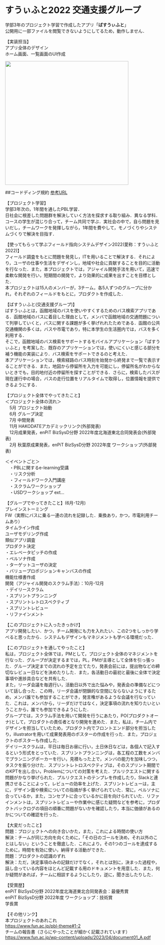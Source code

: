 # すうぃふと2022 交通支援グループ
学部3年のプロジェクト学習で作成したアプリ「**ばすうぃふと**」<br>
公開用に一部ファイルを閲覧できないようにしてるため，動作しません．<br>

【実装担当】<br>
アプリ全体のデザイン<br>
ホーム画面、一覧画面のUI作成<br>

<img src="https://s6.ezgif.com/tmp/ezgif-6d63435e505005.gif" width="400">

##コードディング規約
[参考URL](https://trinitas.tech/2021/02/03/1007/)<br>

【プロジェクト学習】<br>
学部3年次の，1年間を通したPBL学習．<br>
日社会に根差した問題群を解決していく方法を探求する取り組み．異なる学科．コースの学生が混じり合って，チーム共同で学ぶ．実社会の中で，自ら問題を見いだし，チームワークを発揮しながら，1年間を費やして，モノづくりやシステムづくりで解決を目指す．

【使ってもらって学ぶフィールド指向システムデザイン2022(愛称：すうぃふと2022)】<br>
フィールド調査をもとに問題を発見し，ITを用いることで解決する．それにより，ユーザの仕事や生活をデザインし，地域や社会に貢献することを目的に活動を行なった．また，本プロジェクトでは，アジャイル開発手法を用いて，迅速で柔軟な開発を行い，短期間の開発で，より効果的に成果を出すことを目標とした．<br>
本プロジェクトは15人のメンバーが，3チーム，各5人ずつのグループに分かれ，それぞれのフィールドをもとに，プロダクトを作成した．

【ばすうぃふと(交通支援グループ)】<br>
ばすうぃふとは，函館地域のバスを使いやすくするためのバス検索アプリである．函館地域のバスに着目した理由として，メンバで函館地域の交通問題について列挙していくと，バスに関する課題が多く挙げれれたためである．函館の公共交通機関の多くは，バスや市電であり，特に本学生の生活圏内では，バスを多く利用する．<br>
そこで，函館地域のバス検索をサポートするモバイルアプリケーション「ばすうぃふと」を考案した．既存のアプリケーションでは，使いにくいと感じる部分を補う機能の実装により．バス検索をサポートできるのと考えた．<br>
本アプリケーションでは，検索経路のバス時刻を始発から終発まで一覧で表示することができる．また，地図から停留所を入力を可能にし，停留所名がわからないときでも，目的地付近の停留所を探すことができる．さらに，検索したバスが現在運行中の場合，バスの走行位置をリアルタイムで取得し，位置情報を提供できるようにする．

【プロジェクト全体でやってきたこと】<br>
＜プロジェクト全体の流れ＞<br>
　5月 プロジェクト始動<br>
　6月 グループ決定<br>
　7月 中間発表<br>
　11月 HAKODATEアカデミックリンク(外部発表)<br>
　12月成果発表，enPiT BizSysD分野 2022年度北海道東北合同発表会(外部発表)<br>
　2月 秋葉原成果発表，enPiT BizSysD分野 2022年度 ワークショップ(外部発表)<br>

＜イベントごと＞<br>
　・PBLに関するe-learning受講<br>
　・リスク分析<br>
　・フィールドワーク入門講座<br>
　・スクラムワークショップ<br>
　・USDワークショップ ext…

【グループでやってきたこと】(6月-12月)<br>
ブレインストーミング<br>
FW（実際にバスに乗る一連の流れを記録した．乗換あり，かつ，市電利用チームあり）<br>
タイムライン作成<br>
ユーザモデリング作成<br>
類似アプリ調査<br>
プロダクト決定<br>
・エレベータピッチの作成<br>
・ペルソナ作成<br>
・ターゲットユーザの決定<br>
・バリュープロポジションキャンバスの作成<br>
機能仕様書作成<br>
開発（アジャイル開発のスクラム手法）：10月-12月<br>
・デイリースクラム<br>
・スプリントプランニング<br>
・スプリントレトロスペクティブ<br>
・スプリントレビュー<br>
・リファインメント

【このプロジェクトに入ったきっかけ】<br>
アプリ開発したい．かつ，チーム開発にも力を入れたい．この2つをしっかり学べると思ったから．システムもデザインもマネジメントも学べる環境だった．

【このプロジェクトを通してやったこと】<br>
私は，プロジェクト全体では，PMとして，プロジェクト全体のマネジメントを行なった．グループが決定するまでは，PL，PMが主導として全体を引っ張った．グループ決定までの流れの予定を立てたり，発表会前には，提出物などの締切なレビュー日などを決めたりした．また，各活動日の最初と最後に全体で決定事項や進捗具合などを共有した．<br>
また，リーダ会議を毎週行い，活動日以外で出た悩みや，発表会の準備などについて話し合った．この時，リーダ会議が閉鎖的な空間にならないようにするため，メンバ誰でも参加することができ，発言権があるような会議を行なっていた．これは，メンバから，リーダだけではなく，決定事項の流れを知りたいということから，誰でも参加できるようにした．<br>
グループでは，スクラム手法を用いて開発を行うにあたり，PO(プロダクトオーナ)として，プロダクトの責任者となり開発を進めた．また，私は，チーム内でデザインを担当していたため，プロダクト内でフロントエンド部分を担当したり，illustratorを用いて成果発表用のポスターの作成を行った．また，プロジェクトのポスターも作成した．<br>
デイリースクラムは，平日は毎日お昼に行い，土日休日などは，各個人で記入するという形式をとっていた．スプリントプランニングは，各工程の工数をメンバでプランニングポーカーを行い，見積もった上で，メンバの能力を加味しつつ，タスクを振り分けた．スプリントレトロスペクティブは，そのスプリント期間でのKPTを出し合い，Problemについての対策を考えた．プルリクエストに関する問題がかなり挙げられた．プルリクエストのテンプレを作成したり，Slackと連携させることによって，レビューの効率を上げた．スプリントレビューは，主に，デザイン面や検索についての指摘が多く挙げられていた．常に，ペルソナに合っているか，また，コンセプトに合っているかに目を向けられていた．リファインメントは，スプリントレビューや作業中に感じた疑問などを参考に，プロダクトバックログの項目の順番に問題がないかを確認したり，本当に価値があるのかについての確認を行った．

【大変だったこと】<br>
問題：プロジェクトへの向き合いかた，また，これによる時間の使い方<br>
解決：チームが同じ方向を向くために，「その日のゴールを決め，それ以外のことはしない」ということを徹底した．これにより，その1つのゴールを達成するために，時間を有効に使い，納得する活動ができた．<br>
問題：プロダクトの認識のずれ<br>
解決：ただ，決定事項のみの記録だけでなく，それとは別に，決まった過程や，話し合っている内容をほとんど記載する用のドキュメントを用意した．また，何か疑問があれば，チームに相談するようにしたり，逆に，聞き出したりした．

【受賞歴】<br>
enPiT BizSysD分野 2022年度北海道東北合同発表会：最優秀賞<br>
enPiT BizSysD分野 2022年度 ワークショップ：技術賞<br>
学長賞

【その他リンク】<br>
本プロジェクトのあれこれ<br>
https://www.fun.ac.jp/pbl-theme#1-2<br>
チームの報告書（さらにやったことが細かく記載されています）<br>
https://www.fun.ac.jp/wp-content/uploads/2023/04/document01_A.pdf
